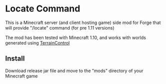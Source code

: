 # Locate Command

This is a Minecraft server (and client hosting game) side mod for Forge that will provide "/locate" command (for pre 1.11 versions)

The mod has been tested with Minecraft 1.10, and works with worlds generated using <a href="https://github.com/MCTCP/TerrainControl/">TerrainControl </a>

## Install

Download release jar file and move to the "mods" directory of your Minecraft game
